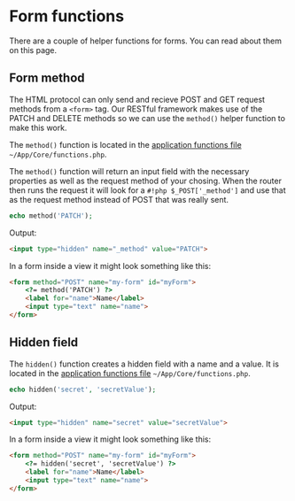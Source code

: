 # Form functions

There are a couple of helper functions for forms. You can read about them on this page.

## Form method

The HTML protocol can only send and recieve POST and GET request methods from a `<form>` tag. Our RESTful framework makes use of the PATCH and DELETE methods so we can use the `method()` helper function to make this work.

The `method()` function is located in the [application functions file](./app-functions.md) `~/App/Core/functions.php`.

The `method()` function will return an input field with the necessary properties as well as the request method of your chosing. When the router then runs the request it will look for a `#!php $_POST['_method']` and use that as the request method instead of POST that was really sent.

```php
echo method('PATCH');
```

Output:

```html
<input type="hidden" name="_method" value="PATCH">
```

In a form inside a view it might look something like this:

```html
<form method="POST" name="my-form" id="myForm">
	<?= method('PATCH') ?>
	<label for="name">Name</label>
	<input type="text" name="name">
</form>
```

## Hidden field

The `hidden()` function creates a hidden field with a name and a value. It is located in the [application functions file](./app-functions.md) `~/App/Core/functions.php`.

```php
echo hidden('secret', 'secretValue');
```

Output:

```html
<input type="hidden" name="secret" value="secretValue">
```

In a form inside a view it might look something like this:

```html
<form method="POST" name="my-form" id="myForm">
	<?= hidden('secret', 'secretValue') ?>
	<label for="name">Name</label>
	<input type="text" name="name">
</form>
```